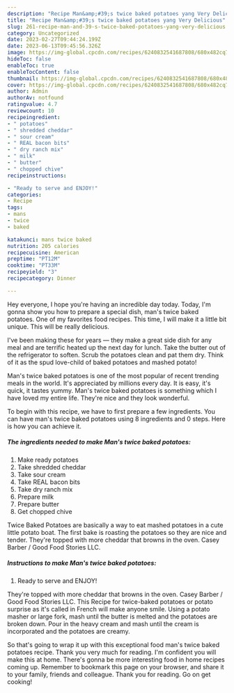 ```yaml
---
description: "Recipe Man&amp;#39;s twice baked potatoes yang Very Delicious"
title: "Recipe Man&amp;#39;s twice baked potatoes yang Very Delicious"
slug: 261-recipe-man-and-39-s-twice-baked-potatoes-yang-very-delicious
category: Uncategorized
date: 2023-02-27T09:44:24.199Z
date: 2023-06-13T09:45:56.326Z
image: https://img-global.cpcdn.com/recipes/6240832541687808/680x482cq70/mans-twice-baked-potatoes-recipe-main-photo.jpg
hideToc: false
enableToc: true
enableTocContent: false
thumbnail: https://img-global.cpcdn.com/recipes/6240832541687808/680x482cq70/mans-twice-baked-potatoes-recipe-main-photo.jpg
cover: https://img-global.cpcdn.com/recipes/6240832541687808/680x482cq70/mans-twice-baked-potatoes-recipe-main-photo.jpg
author: Admin
authorAv: notfound
ratingvalue: 4.7
reviewcount: 10
recipeingredient:
- " potatoes"
- " shredded cheddar"
- " sour cream"
- " REAL bacon bits"
- " dry ranch mix"
- " milk"
- " butter"
- " chopped chive"
recipeinstructions:

- "Ready to serve and ENJOY!"
categories:
- Recipe
tags:
- mans
- twice
- baked

katakunci: mans twice baked 
nutrition: 205 calories
recipecuisine: American
preptime: "PT12M"
cooktime: "PT33M"
recipeyield: "3"
recipecategory: Dinner

---
```



Hey everyone, I hope you're having an incredible day today. Today, I'm gonna show you how to prepare a special dish, man&#39;s twice baked potatoes. One of my favorites food recipes. This time, I will make it a little bit unique. This will be really delicious.

I&#39;ve been making these for years — they make a great side dish for any meal and are terrific heated up the next day for lunch. Take the butter out of the refrigerator to soften. Scrub the potatoes clean and pat them dry. Think of it as the spud love-child of baked potatoes and mashed potato!

Man&#39;s twice baked potatoes is one of the most popular of recent trending meals in the world. It's appreciated by millions every day. It is easy, it's quick, it tastes yummy. Man&#39;s twice baked potatoes is something which I have loved my entire life. They're nice and they look wonderful.


To begin with this recipe, we have to first prepare a few ingredients. You can have man&#39;s twice baked potatoes using 8 ingredients and 0 steps. Here is how you can achieve it.

<!--inarticleads1-->

##### The ingredients needed to make Man&#39;s twice baked potatoes:

1. Make ready  potatoes
1. Take  shredded cheddar
1. Take  sour cream
1. Take  REAL bacon bits
1. Take  dry ranch mix
1. Prepare  milk
1. Prepare  butter
1. Get  chopped chive


Twice Baked Potatoes are basically a way to eat mashed potatoes in a cute little potato boat. The first bake is roasting the potatoes so they are nice and tender. They&#39;re topped with more cheddar that browns in the oven. Casey Barber / Good Food Stories LLC. 

<!--inarticleads2-->

##### Instructions to make Man&#39;s twice baked potatoes:


1. Ready to serve and ENJOY!

They&#39;re topped with more cheddar that browns in the oven. Casey Barber / Good Food Stories LLC. This Recipe for twice-baked potatoes or potato surprise as it&#39;s called in French will make anyone smile. Using a potato masher or large fork, mash until the butter is melted and the potatoes are broken down. Pour in the heavy cream and mash until the cream is incorporated and the potatoes are creamy. 

So that's going to wrap it up with this exceptional food man&#39;s twice baked potatoes recipe. Thank you very much for reading. I'm confident you will make this at home. There's gonna be more interesting food in home recipes coming up. Remember to bookmark this page on your browser, and share it to your family, friends and colleague. Thank you for reading. Go on get cooking!

